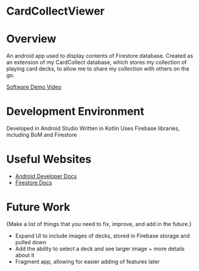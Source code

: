# CardCollectViewer

# Overview

An android app used to display contents of Firestore database.
Created as an extension of my CardCollect database, which stores my collection of playing card decks, to allow me to share
my collection with others on the go.

[Software Demo Video](http://youtube.link.goes.here)

# Development Environment

Developed in Android Studio
Written in Kotlin
Uses Firebase libraries, including BoM and Firestore

# Useful Websites

* [Android Developer Docs](https://developer.android.com/docs)
* [Firestore Docs](https://firebase.google.com/docs/firestore)

# Future Work

{Make a list of things that you need to fix, improve, and add in the future.}
* Expand UI to include images of decks, stored in Firebase storage and pulled down
* Add the ability to select a deck and see larger image + more details about it
* Fragment app, allowing for easier adding of features later
